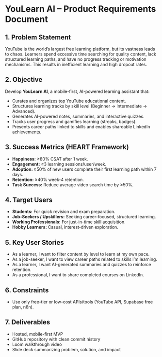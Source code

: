 # YouLearn AI – Product Requirements Document

## 1. Problem Statement
YouTube is the world’s largest free learning platform, but its vastness leads to chaos. Learners spend excessive time searching for quality content, lack structured learning paths, and have no progress tracking or motivation mechanisms. This results in inefficient learning and high dropout rates.

## 2. Objective
Develop **YouLearn AI**, a mobile-first, AI-powered learning assistant that:
- Curates and organizes top YouTube educational content.
- Structures learning tracks by skill level (Beginner → Intermediate → Advanced).
- Generates AI-powered notes, summaries, and interactive quizzes.
- Tracks user progress and gamifies learning (streaks, badges).
- Presents career paths linked to skills and enables shareable LinkedIn achievements.

## 3. Success Metrics (HEART Framework)
- **Happiness:** ≥80% CSAT after 1 week.
- **Engagement:** ≥3 learning sessions/user/week.
- **Adoption:** ≥50% of new users complete their first learning path within 7 days.
- **Retention:** ≥40% week-4 retention.
- **Task Success:** Reduce average video search time by ≥50%.

## 4. Target Users
- **Students:** For quick revision and exam preparation.
- **Job-Seekers / Upskillers:** Seeking career-focused, structured learning.
- **Working Professionals:** For just-in-time skill acquisition.
- **Hobby Learners:** Casual, interest-driven exploration.

## 5. Key User Stories
- As a learner, I want to filter content by level to learn at my own pace.
- As a job-seeker, I want to view career paths related to skills I’m learning.
- As a learner, I want AI-generated summaries and quizzes to reinforce retention.
- As a professional, I want to share completed courses on LinkedIn.

## 6. Constraints
- Use only free-tier or low-cost APIs/tools (YouTube API, Supabase free plan, n8n).

## 7. Deliverables
- Hosted, mobile-first MVP
- GitHub repository with clean commit history
- Loom walkthrough video
- Slide deck summarizing problem, solution, and impact
